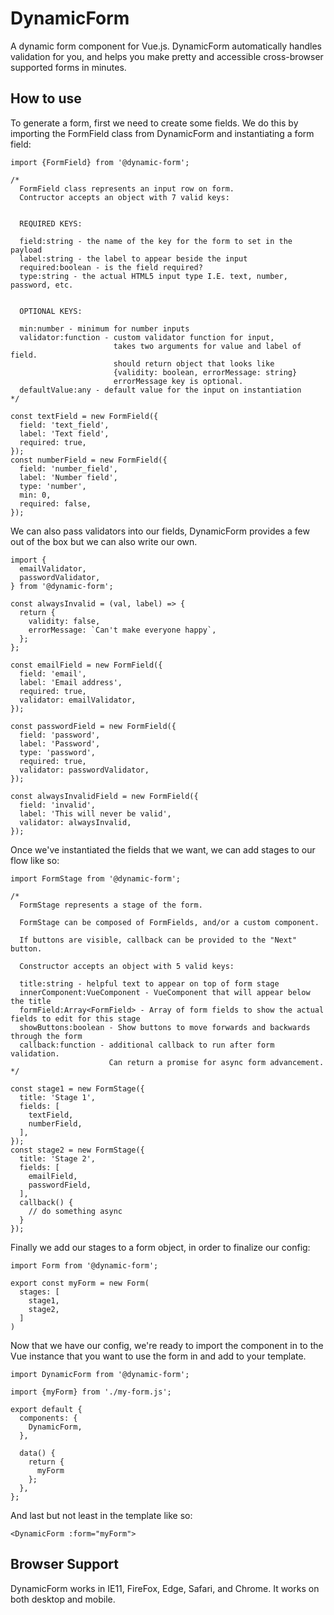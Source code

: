 # DynamicForm

A dynamic form component for Vue.js. DynamicForm automatically handles validation for you, and helps you make pretty and accessible cross-browser supported forms in minutes.

## How to use

To generate a form, first we need to create some fields. We do this by importing the FormField class from DynamicForm and instantiating a form field:

```
import {FormField} from '@dynamic-form';

/*
  FormField class represents an input row on form.
  Contructor accepts an object with 7 valid keys:


  REQUIRED KEYS:

  field:string - the name of the key for the form to set in the payload
  label:string - the label to appear beside the input
  required:boolean - is the field required?
  type:string - the actual HTML5 input type I.E. text, number, password, etc.


  OPTIONAL KEYS:

  min:number - minimum for number inputs
  validator:function - custom validator function for input,
                       takes two arguments for value and label of field.
                       should return object that looks like
                       {validity: boolean, errorMessage: string}
                       errorMessage key is optional.
  defaultValue:any - default value for the input on instantiation
*/

const textField = new FormField({
  field: 'text_field',
  label: 'Text field',
  required: true,
});
const numberField = new FormField({
  field: 'number_field',
  label: 'Number field',
  type: 'number',
  min: 0,
  required: false,
});
```

We can also pass validators into our fields, DynamicForm provides a few out of the box but we can also  write our own.

```
import {
  emailValidator,
  passwordValidator,
} from '@dynamic-form';

const alwaysInvalid = (val, label) => {
  return {
    validity: false,
    errorMessage: `Can't make everyone happy`,
  };
};

const emailField = new FormField({
  field: 'email',
  label: 'Email address',
  required: true,
  validator: emailValidator,
});

const passwordField = new FormField({
  field: 'password',
  label: 'Password',
  type: 'password',
  required: true,
  validator: passwordValidator,
});

const alwaysInvalidField = new FormField({
  field: 'invalid',
  label: 'This will never be valid',
  validator: alwaysInvalid,
});
```

Once we've instantiated the fields that we want, we can add stages to our flow like so:

```
import FormStage from '@dynamic-form';

/*
  FormStage represents a stage of the form.

  FormStage can be composed of FormFields, and/or a custom component.

  If buttons are visible, callback can be provided to the "Next" button.

  Constructor accepts an object with 5 valid keys:

  title:string - helpful text to appear on top of form stage
  innerComponent:VueComponent - VueComponent that will appear below the title
  formField:Array<FormField> - Array of form fields to show the actual fields to edit for this stage
  showButtons:boolean - Show buttons to move forwards and backwards through the form
  callback:function - additional callback to run after form validation.
                      Can return a promise for async form advancement.
*/

const stage1 = new FormStage({
  title: 'Stage 1',
  fields: [
    textField,
    numberField,
  ],
});
const stage2 = new FormStage({
  title: 'Stage 2',
  fields: [
    emailField,
    passwordField,
  ],
  callback() {
    // do something async
  }
});
```

Finally we add our stages to a form object, in order to finalize our config:

```
import Form from '@dynamic-form';

export const myForm = new Form(
  stages: [
    stage1,
    stage2,
  ]
)

```

Now that we have our config, we're ready to import the component in to the Vue instance that you want to use the form in and add to your template.

```
import DynamicForm from '@dynamic-form';

import {myForm} from './my-form.js';

export default {
  components: {
    DynamicForm,
  },

  data() {
    return {
      myForm
    };
  },
};
```

And last but not least in the template like so:

```
<DynamicForm :form="myForm">
```

## Browser Support

DynamicForm works in IE11, FireFox, Edge, Safari, and Chrome. It works on both desktop and mobile.